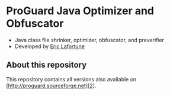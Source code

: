 ProGuard Java Optimizer and Obfuscator
======================================

* Java class file shrinker, optimizer, obfuscator, and preverifier
* Developed by [Eric Lafortune][1]



About this repository
---------------------

This repository contains all versions also available on [http://proguard.sourceforge.net][2].


[1]: mailto:eric@graphics.cornell.edu
[2]: http://proguard.sourceforge.net


